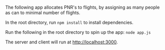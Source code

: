 The following app allocates PNR's to flights, by assigning as
many people as can to minimal number of flights.

In the root directory, run `npm install` to install dependencies.

Run the following in the root directory to spin up the app: `node app.js`

The server and client will run at [http://localhost:3000](http://localhost:3000).
